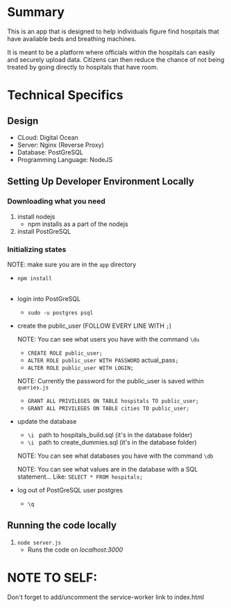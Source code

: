 
# Summary

This is an app that is designed to help individuals figure find hospitals that have available beds and breathing machines.

It is meant to be a platform where officials within the hospitals can easily and securely upload data. Citizens can then reduce the chance of not being treated by going directly to hospitals that have room.


# Technical Specifics

## Design
* CLoud: Digital Ocean
* Server: Nginx (Reverse Proxy)
* Database: PostGreSQL
* Programming Language: NodeJS

## Setting Up Developer Environment Locally
### Downloading what you need
1. install nodejs
    * npm installs as a part of the nodejs
1. install PostGreSQL

### Initializing states
NOTE: make sure you are in the `app` directory

* `npm install`
<br></br>
* login into PostGreSQL
    * `sudo -u postgres psql`
* create the public_user (FOLLOW EVERY LINE WITH `;`)

   NOTE: You can see what users you have with the command `\du`
    * `CREATE ROLE public_user;`
    * `ALTER ROLE public_user WITH PASSWORD` actual_pass`;`
    * `ALTER ROLE public_user WITH LOGIN;`
    
    NOTE: Currently the password for the public_user is saved within `queries.js`
    * `GRANT ALL PRIVILEGES ON TABLE hospitals TO public_user;`
    * `GRANT ALL PRIVILEGES ON TABLE cities TO public_user;`
    

* update the database
   * `\i ` path to hospitals_build.sql (it's in the database folder)
   * `\i ` path to create_dummies.sql (it's in the database folder)
   
   NOTE: You can see what databases you have with the command `\db`

   NOTE: You can see what values are in the database with a SQL statement... Like: `SELECT * FROM hospitals;`

* log out of PostGreSQL user postgres
   * `\q`
   
    

## Running the code locally
1. `node server.js`
    * Runs the code on _localhost:3000_

# NOTE TO SELF:

Don't forget to add/uncomment the service-worker link to index.html
